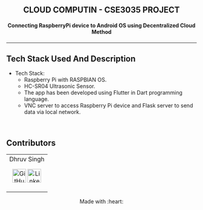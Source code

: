 <p align="center">
	<h2 align="center"> CLOUD COMPUTIN - CSE3035 PROJECT </h2>
	<h4 align="center"> Connecting RaspberryPi device to Android OS using Decentralized Cloud Method <h4>
</p>
 
---
## Tech Stack Used And Description

* Tech Stack:
	- Raspberry Pi with RASPBIAN OS.
	- HC-SR04 Ultrasonic Sensor.
	- The app has been developed using Flutter in Dart programming language.
	- VNC server to access Raspberry Pi device and Flask server to send data via local network.

<br>

## Contributors
<div align = "center">
<table>
<tr align="center">

<td>
Dhruv Singh
<p align="center">
<a href = "https://github.com/Dhruv0607"><img src = "http://www.iconninja.com/files/241/825/211/round-collaboration-social-github-code-circle-network-icon.svg" width="36" height = "36" alt="GitHub"/></a>
<a href = "https://www.linkedin.com/in/dhruv-singh-657755205/">
<img src = "http://www.iconninja.com/files/863/607/751/network-linkedin-social-connection-circular-circle-media-icon.svg" width="36" height="36" alt="LinkedIn"/>
</a>
</p>
</td>

</tr>
  </table>
<div>

<p align="center">
	Made with :heart:
</p>

